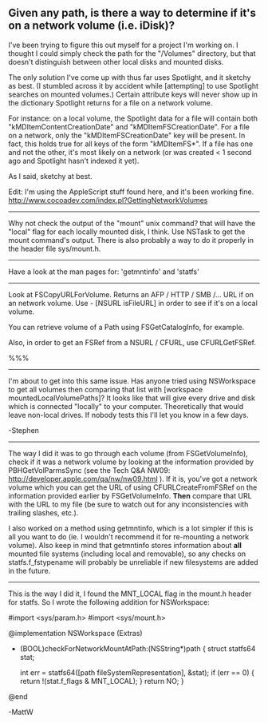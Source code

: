 

Given any path, is there a way to determine if it's on a network volume (i.e. iDisk)?
----
I've been trying to figure this out myself for a project I'm working on.  I thought I could simply check the path for the "/Volumes" directory, but that doesn't distinguish between other local disks and mounted disks.

The only solution I've come up with thus far uses Spotlight, and it sketchy as best. (I stumbled across it by accident while [attempting] to use Spotlight searches on mounted volumes.)  Certain attribute keys will never show up in the dictionary Spotlight returns for a file on a network volume.

For instance: on a local volume, the Spotlight data for a file will contain both "kMDItemContentCreationDate" and "kMDItemFSCreationDate".  For a file on a network, only the "kMDItemFSCreationDate" key will be present.  In fact, this holds true for all keys of the form "kMDItemFS*".  If a file has one and not the other, it's most likely on a network (or was created < 1 second ago and Spotlight hasn't indexed it yet).

As I said, sketchy at best.

Edit: I'm using the AppleScript stuff found here, and it's been working fine.
http://www.cocoadev.com/index.pl?GettingNetworkVolumes


----

Why not check the output of the "mount" unix command? that will have the "local" flag for each locally mounted disk, I think. Use NSTask to get the mount command's  output. There is also probably a way to do it properly in the header file sys/mount.h.

----

Have a look at the man pages for: 'getmntinfo' and 'statfs'

----

Look at FSCopyURLForVolume. Returns an AFP / HTTP / SMB /... URL if on an network volume. Use - [NSURL isFileURL] in order to see if it's on a local volume.

You can retrieve volume of a Path using FSGetCatalogInfo, for example.

Also, in order to get an FSRef from a NSURL / CFURL, use CFURLGetFSRef.

%%% 

----
I'm about to get into this same issue.  Has anyone tried using NSWorkspace to get all volumes then comparing that list with [workspace mountedLocalVolumePaths]?  It looks like that will give every drive and disk which is connected "locally" to your computer.  Theoretically that would leave non-local drives.  If nobody tests this I'll let you know in a few days.

-Stephen

----
The way I did it was to go through each volume (from     FSGetVolumeInfo), check if it was a network volume by looking at the information provided by     PBHGetVolParmsSync (see the Tech Q&A NW09: http://developer.apple.com/qa/nw/nw09.html ). If it is, you've got a network volume which you can get the URL of using     CFURLCreateFromFSRef on the information provided earlier by     FSGetVolumeInfo. **Then**  compare that URL with the URL to my file (be sure to watch out for any inconsistencies with trailing slashes, etc.).

I also worked on a method using     getmntinfo, which is a lot simpler if this is all you want to do (ie. I wouldn't recommend it for re-mounting a network volume). Also keep in mind that     getmntinfo stores information about **all** mounted file systems (including local and removable), so any checks on     statfs.f_fstypename will probably be unreliable if new filesystems are added in the future.

----

This is the way I did it, I found the MNT_LOCAL flag in the mount.h header for statfs. So I wrote the following addition for NSWorkspace:

    
#import <sys/param.h>
#import <sys/mount.h>

@implementation NSWorkspace (Extras)

- (BOOL)checkForNetworkMountAtPath:(NSString*)path
{
  struct statfs64 stat;
  
  int err = statfs64([path fileSystemRepresentation], &stat);
  if (err == 0)
  {
    return !(stat.f_flags & MNT_LOCAL);
  }
  return NO;
}

@end


-MattW

